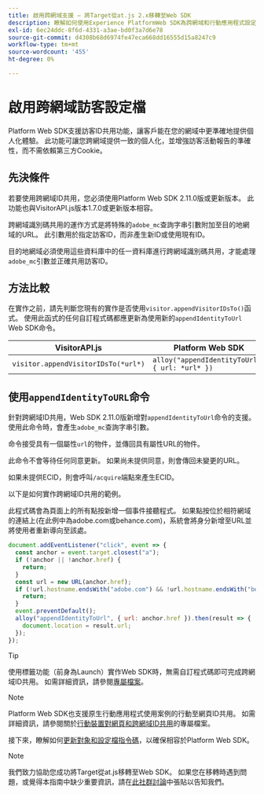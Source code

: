 ```yaml
---
title: 啟用跨網域支援 — 將Target從at.js 2.x移轉至Web SDK
description: 瞭解如何使用Experience PlatformWeb SDK為跨網域和行動應用程式設定Adobe Target以供網頁瀏覽器案例使用。
exl-id: 6ec24ddc-8f6d-4331-a3ae-bd0f3a7d6e78
source-git-commit: d4308b68d6974fe47eca668dd16555d15a8247c9
workflow-type: tm+mt
source-wordcount: '455'
ht-degree: 0%

---
```


# 啟用跨網域訪客設定檔

Platform Web SDK支援訪客ID共用功能，讓客戶能在您的網域中更準確地提供個人化體驗。 此功能可讓您跨網域提供一致的個人化，並增強訪客活動報告的準確性，而不需依賴第三方Cookie。

## 先決條件

若要使用跨網域ID共用，您必須使用Platform Web SDK 2.11.0版或更新版本。 此功能也與VisitorAPI.js版本1.7.0或更新版本相容。

跨網域識別碼共用的運作方式是將特殊的`adobe_mc`查詢字串引數附加至目的地網域的URL。 此引數用於指定訪客ID，而非產生新ID或使用現有ID。

目的地網域必須使用這些資料庫中的任一資料庫進行跨網域識別碼共用，才能處理`adobe_mc`引數並正確共用訪客ID。

## 方法比較

在實作之前，請先判斷您現有的實作是否使用`visitor.appendVisitorIDsTo()`函式。 使用此函式的任何自訂程式碼都應更新為使用新的`appendIdentityToUrl` Web SDK命令。

| VisitorAPI.js | Platform Web SDK |
| --- | --- |
| `visitor.appendVisitorIDsTo(*url*)` | `alloy("appendIdentityToUrl", { url: *url* })` |

## 使用`appendIdentityToURL`命令

針對跨網域ID共用，Web SDK 2.11.0版新增對`appendIdentityToUrl`命令的支援。 使用此命令時，會產生`adobe_mc`查詢字串引數。

命令接受具有一個屬性`url`的物件，並傳回具有屬性URL的物件。

此命令不會等待任何同意更新。 如果尚未提供同意，則會傳回未變更的URL。

如果未提供ECID，則會呼叫`/acquire`端點來產生ECID。

以下是如何實作跨網域ID共用的範例。

此程式碼會為頁面上的所有點按新增一個事件接聽程式。 如果點按位於相符網域的連結上(在此例中為adobe.com或behance.com)，系統會將身分新增至URL並將使用者重新導向至該處。

```Javascript
document.addEventListener("click", event => {
  const anchor = event.target.closest("a");
  if (!anchor || !anchor.href) {
    return;
  }
  const url = new URL(anchor.href);
  if (!url.hostname.endsWith("adobe.com") && !url.hostname.endsWith("behance.com")) {
    return;
  }
  event.preventDefault();
  alloy("appendIdentityToUrl", { url: anchor.href }).then(result => {
    document.location = result.url;
  });
});
```

>[!TIP]
>
>使用標籤功能（前身為Launch）實作Web SDK時，無需自訂程式碼即可完成跨網域ID共用。 如需詳細資訊，請參閱[專屬檔案](https://experienceleague.adobe.com/docs/experience-platform/edge/identity/id-sharing.html?lang=zh-Hant#tags-extension)。

>[!NOTE]
>
>Platform Web SDK也支援原生行動應用程式使用案例的行動至網頁ID共用。 如需詳細資訊，請參閱關於[行動裝置對網頁和跨網域ID共用](https://experienceleague.adobe.com/docs/experience-platform/edge/identity/id-sharing.html?lang=zh-Hant)的專屬檔案。

接下來，瞭解如何[更新對象和設定檔指令碼](update-audiences.md)，以確保相容於Platform Web SDK。

>[!NOTE]
>
>我們致力協助您成功將Target從at.js移轉至Web SDK。 如果您在移轉時遇到問題，或覺得本指南中缺少重要資訊，請在[此社群討論](https://experienceleaguecommunities.adobe.com/t5/adobe-experience-platform-data/tutorial-discussion-migrate-target-from-at-js-to-web-sdk/m-p/575587#M463)中張貼以告知我們。

